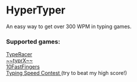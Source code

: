 HyperTyper
==========

An easy way to get over 300 WPM in typing games.

<h3> Supported games: </h3>
<a href='http://play.typeracer.com/'> TypeRacer </a> <br>
<a href='http://app.typrx.com/'> ~~typrX~~ </a> <br>
<a href='http://10fastfingers.com/'> 10FastFingers </a> <br>
<a href='http://typingspeedcontest.com/'> Typing Speed Contest </a> (try to beat my high score!)
